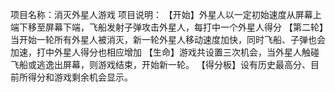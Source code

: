 项目名称：消灭外星人游戏 项目说明： 【开始】外星人以一定初始速度从屏幕上端下移至屏幕下端，飞船发射子弹攻击外星人，每打中一个外星人得分 【第二轮】当开始一轮所有外星人被消灭，新一轮外星人移动速度加快，同时飞船、子弹也会加速，打中外星人得分也相应增加 【生命】游戏共设置三次机会，当外星人触碰飞船或逃逸出屏幕，则游戏结束，开始新一轮。 【得分板】设有历史最高分、目前所得分和游戏剩余机会显示。